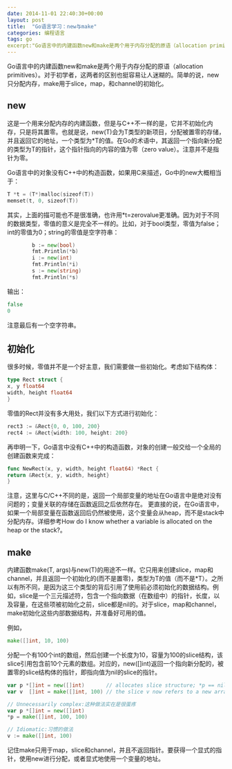 ```yaml
---
date: 2014-11-01 22:40:30+00:00
layout: post
title:  "Go语言学习：new与make"
categories: 编程语言
tags: go
excerpt:"Go语言中的内建函数new和make是两个用于内存分配的原语（allocation primitives）。对于初学者，这两者的区别也挺容易让人迷糊的。简单的说，new只分配内存，make用于slice，map，和channel的初始化。"
---
```


Go语言中的内建函数new和make是两个用于内存分配的原语（allocation primitives）。对于初学者，这两者的区别也挺容易让人迷糊的。简单的说，new只分配内存，make用于slice，map，和channel的初始化。

new
------
这是一个用来分配内存的内建函数，但是与C++不一样的是，它并不初始化内存，只是将其置零。也就是说，new(T)会为T类型的新项目，分配被置零的存储，并且返回它的地址，一个类型为*T的值。在Go的术语中，其返回一个指向新分配的类型为T的指针，这个指针指向的内容的值为零（zero value）。注意并不是指针为零。

Go语言中的对象没有C++中的构造函数，如果用C来描述，Go中的new大概相当于：

```go
T *t = (T*)malloc(sizeof(T))
memset(t, 0, sizeof(T))
```
其实，上面的描可能也不是很准确，也许用*t=zerovalue更准确。因为对于不同的数据类型，零值的意义是完全不一样的。比如，对于bool类型，零值为false；int的零值为0；string的零值是空字符串：

```go
        b := new(bool)
        fmt.Println(*b)
        i := new(int)
        fmt.Println(*i)
        s := new(string)
        fmt.Println(*s)
```
输出：

```go
false
0

```
注意最后有一个空字符串。

初始化
------
很多时候，零值并不是一个好主意，我们需要做一些初始化。考虑如下结构体：

```go
type Rect struct { 
x, y float64
width, height float64 
}
```
零值的Rect并没有多大用处，我们以下方式进行初始化：

```go
rect3 := &Rect{0, 0, 100, 200}
rect4 := &Rect{width: 100, height: 200}
```
再申明一下，Go语言中没有C++中的构造函数，对象的创建一般交给一个全局的创建函数来完成：

```go
func NewRect(x, y, width, height float64) *Rect { 
return &Rect{x, y, width, height}
}
```
注意，这里与C/C++不同的是，返回一个局部变量的地址在Go语言中是绝对没有问题的；变量关联的存储在函数返回之后依然存在。
更直接的说，在Go语言中，如果一个局部变量在函数返回后仍然被使用，这个变量会从heap，而不是stack中分配内存。详细参考How do I know whether a variable is allocated on the heap or the stack?。

make
------
内建函数make(T, args)与new(T)的用途不一样。它只用来创建slice，map和channel，并且返回一个初始化的(而不是置零)，类型为T的值（而不是*T）。之所以有所不同，是因为这三个类型的背后引用了使用前必须初始化的数据结构。例如，slice是一个三元描述符，包含一个指向数据（在数组中）的指针，长度，以及容量，在这些项被初始化之前，slice都是nil的。对于slice，map和channel，make初始化这些内部数据结构，并准备好可用的值。

例如，

```go
make([]int, 10, 100)
```
分配一个有100个int的数组，然后创建一个长度为10，容量为100的slice结构，该slice引用包含前10个元素的数组。对应的，new([]int)返回一个指向新分配的，被置零的slice结构体的指针，即指向值为nil的slice的指针。

```go
var p *[]int = new([]int)       // allocates slice structure; *p == nil; rarely useful
var v  []int = make([]int, 100) // the slice v now refers to a new array of 100 ints

// Unnecessarily complex:这种做法实在是很蛋疼
var p *[]int = new([]int)
*p = make([]int, 100, 100)

// Idiomatic:习惯的做法
v := make([]int, 100)
```
记住make只用于map，slice和channel，并且不返回指针。要获得一个显式的指针，使用new进行分配，或者显式地使用一个变量的地址。
